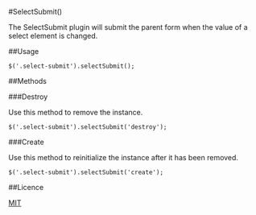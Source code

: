 #SelectSubmit()

The SelectSubmit plugin will submit the parent form when the value of a select element is changed.

##Usage

	$('.select-submit').selectSubmit();

##Methods

###Destroy

Use this method to remove the instance.

	$('.select-submit').selectSubmit('destroy');

###Create

Use this method to reinitialize the instance after it has been removed.

	$('.select-submit').selectSubmit('create');

##Licence

[MIT](http://opensource.org/licenses/MIT)
